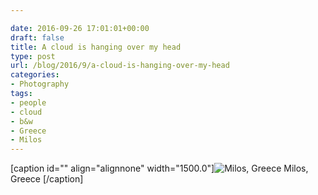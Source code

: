 ```yaml
---

date: 2016-09-26 17:01:01+00:00
draft: false
title: A cloud is hanging over my head
type: post
url: /blog/2016/9/a-cloud-is-hanging-over-my-head
categories:
- Photography
tags:
- people
- cloud
- b&w
- Greece
- Milos
---
```


[caption id="" align="alignnone" width="1500.0"]![ Milos, Greece ](/images/2016-09-26-20169a-cloud-is-hanging-over-my-head/image-asset.jpeg)
 Milos, Greece [/caption]
